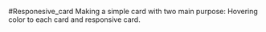 #Responesive_card
Making a simple card with two main purpose: Hovering color to each card and responsive card.
